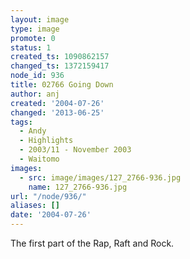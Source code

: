 ```yaml
---
layout: image
type: image
promote: 0
status: 1
created_ts: 1090862157
changed_ts: 1372159417
node_id: 936
title: 02766 Going Down
author: anj
created: '2004-07-26'
changed: '2013-06-25'
tags:
  - Andy
  - Highlights
  - 2003/11 - November 2003
  - Waitomo
images:
  - src: image/images/127_2766-936.jpg
    name: 127_2766-936.jpg
url: "/node/936/"
aliases: []
date: '2004-07-26'
---
```

The first part of the Rap, Raft and Rock.
